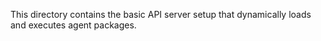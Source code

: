 This directory contains the basic API server setup that dynamically loads and executes agent packages.